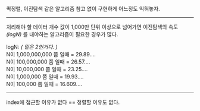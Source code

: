 퀵정렬, 이진탐색 같은 알고리즘 참고 없이 구현하게 어느정도 익혀놓자.  

---
처리해야 할 데이터 개수 값이 1,000만 단위 이상으로 넘어가면 이진탐색의 속도 _(logN)_ 를 내야하는 알고리즘이 필요한 경우가 많다.  

logN: _( 밑은 2인거다. )_  
N이 1,000,000,000 쯤 일때 = 29.89....  
N이 100,000,000 쯤 일때 = 26.57....  
N이 10,000,000 쯤 일때 = 23.25....  
N이 1,000,000 쯤 일때 = 19.93....  
N이 100,000 쯤 일때 = 16.609....    

----
index에 접근할 이유가 없다 == 정렬할 이유도 없다.